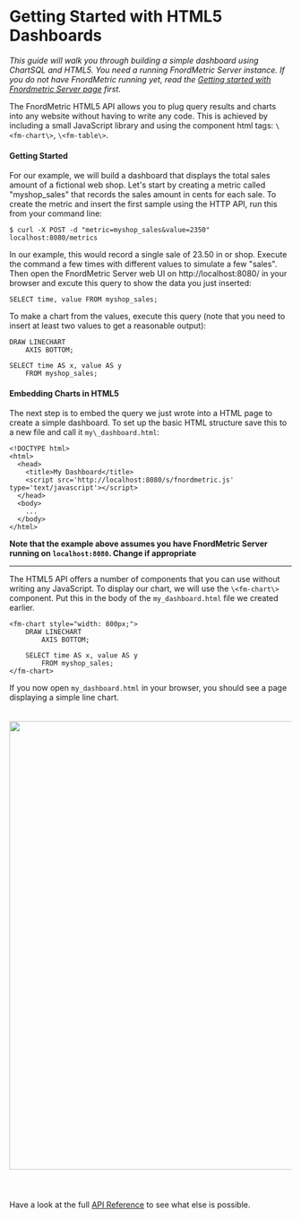 Getting Started with HTML5 Dashboards
=====================================

<i>This guide will walk you through building a simple dashboard using ChartSQL
and HTML5. You need a running FnordMetric Server instance. If you do not have
FnordMetric running yet, read the [Getting started with Fnordmetric Server page](documentation/getting_started/fnordmetric-server)
first.</i>


The FnordMetric HTML5 API allows you to plug query results and charts into any
website without having to write any code. This is achieved by including a small
JavaScript library and using the component html tags: `\<fm-chart\>`, `\<fm-table\>`.

#### Getting Started

For our example, we will build a dashboard that displays the total sales amount of
a fictional web shop. Let's start by creating a metric called "myshop_sales" that
records the sales amount in cents for each sale. To create the metric and insert
the first sample using the HTTP API, run this from your command line:

    $ curl -X POST -d "metric=myshop_sales&value=2350" localhost:8080/metrics

In our example, this would record a single sale of 23.50 in or shop. Execute the
command a few times with different values to simulate a few "sales". Then open
the FnordMetric Server web UI on http://localhost:8080/ in your browser and
excute this query to show the data you just inserted:

    SELECT time, value FROM myshop_sales;

To make a chart from the values, execute this query (note that you need to insert
at least two values to get a reasonable output):

    DRAW LINECHART
        AXIS BOTTOM;

    SELECT time AS x, value AS y
        FROM myshop_sales;


#### Embedding Charts in HTML5

The next step is to embed the query we just wrote into a HTML page to create a
simple dashboard. To set up the basic HTML structure save this to a new file
and call it `my\_dashboard.html`:

    <!DOCTYPE html>
    <html>
      <head>
        <title>My Dashboard</title>
        <script src='http://localhost:8080/s/fnordmetric.js' type='text/javascript'></script>
      </head>
      <body>
        ...
      </body>
    </html>

**Note that the example above assumes you have FnordMetric Server running on
`localhost:8080`. Change if appropriate**

---

The HTML5 API offers a number of components that you can use without writing any
JavaScript. To display our chart, we will use the `\<fm-chart\>` component. Put
this in the body of the `my_dashboard.html` file we created earlier.

    <fm-chart style="width: 800px;">
        DRAW LINECHART
            AXIS BOTTOM;

        SELECT time AS x, value AS y
            FROM myshop_sales;
    </fm-chart>


If you now open `my_dashboard.html` in your browser, you should see a
page displaying a simple line chart. 

<img src="/img/fnordmetric_ui_example_screen.png" width="800" style="margin: 20px 0 40px 0;" class="shadow" />
<br />

Have a look at the full [API Reference](/documentation/ui_html5_api) to see what else is possible.
